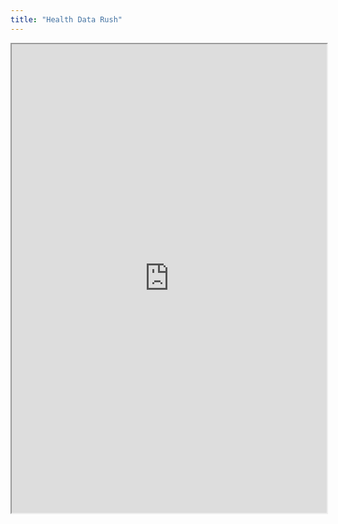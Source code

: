 ```yaml
---
title: "Health Data Rush"
---
```



<iframe height="750" width="100%" src="https://ewelton.github.io/ktest/wiki.html#Health%20Data%20Rush"></iframe>

